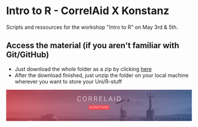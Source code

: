 # Intro to R - CorrelAid X Konstanz

Scripts and ressources for the workshop "Intro to R" on May 3rd & 5th.

## Access the material (if you aren't familiar with Git/GitHub)

- Just download the whole folder as a zip by clicking [here](https://github.com/CorrelAid/correlaid-x-kn-intro-r/archive/refs/heads/main.zip)
- After the download finished, just unzip the folder on your local machine wherever you want to store your Uni/R-stuff

![CorrelAid X Konstanz Header](https://github.com/CorrelAid/correlaid-x-kn-intro-r/blob/main/header.png)
